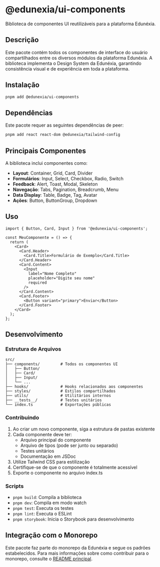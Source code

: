 <!-- cSpell:disable -->
# @edunexia/ui-components

Biblioteca de componentes UI reutilizáveis para a plataforma Edunéxia.

## Descrição

Este pacote contém todos os componentes de interface do usuário compartilhados entre os diversos módulos da plataforma Edunéxia. A biblioteca implementa o Design System da Edunéxia, garantindo consistência visual e de experiência em toda a plataforma.

## Instalação

```bash
pnpm add @edunexia/ui-components
```

## Dependências

Este pacote requer as seguintes dependências de peer:

```bash
pnpm add react react-dom @edunexia/tailwind-config
```

## Principais Componentes

A biblioteca inclui componentes como:

- **Layout**: Container, Grid, Card, Divider
- **Formulários**: Input, Select, Checkbox, Radio, Switch
- **Feedback**: Alert, Toast, Modal, Skeleton
- **Navegação**: Tabs, Pagination, Breadcrumb, Menu
- **Data Display**: Table, Badge, Tag, Avatar
- **Ações**: Button, ButtonGroup, Dropdown

## Uso

```tsx
import { Button, Card, Input } from '@edunexia/ui-components';

const MeuComponente = () => {
  return (
    <Card>
      <Card.Header>
        <Card.Title>Formulário de Exemplo</Card.Title>
      </Card.Header>
      <Card.Content>
        <Input 
          label="Nome Completo" 
          placeholder="Digite seu nome" 
          required 
        />
      </Card.Content>
      <Card.Footer>
        <Button variant="primary">Enviar</Button>
      </Card.Footer>
    </Card>
  );
};
```

## Desenvolvimento

### Estrutura de Arquivos

```
src/
├── components/         # Todos os componentes UI
│   ├── Button/
│   ├── Card/
│   ├── Input/
│   └── ...
├── hooks/              # Hooks relacionados aos componentes
├── styles/             # Estilos compartilhados
├── utils/              # Utilitários internos
├── __tests__/          # Testes unitários
└── index.ts            # Exportações públicas
```

### Contribuindo

1. Ao criar um novo componente, siga a estrutura de pastas existente
2. Cada componente deve ter:
   - Arquivo principal do componente
   - Arquivo de tipos (pode ser junto ou separado)
   - Testes unitários
   - Documentação em JSDoc
3. Utilize Tailwind CSS para estilização
4. Certifique-se de que o componente é totalmente acessível
5. Exporte o componente no arquivo index.ts

### Scripts

- `pnpm build`: Compila a biblioteca
- `pnpm dev`: Compila em modo watch
- `pnpm test`: Executa os testes
- `pnpm lint`: Executa o ESLint
- `pnpm storybook`: Inicia o Storybook para desenvolvimento

## Integração com o Monorepo

Este pacote faz parte do monorepo da Edunéxia e segue os padrões estabelecidos. Para mais informações sobre como contribuir para o monorepo, consulte o [README principal](../../README.md). 
